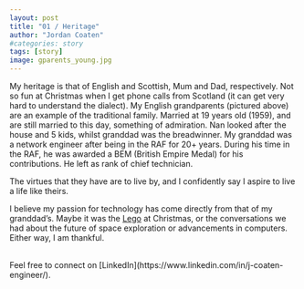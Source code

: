 ```yaml
---
layout: post
title: "01 / Heritage"
author: "Jordan Coaten"
#categories: story
tags: [story]
image: gparents_young.jpg
---
```

My heritage is that of English and Scottish, Mum and Dad, respectively. Not so fun at Christmas when I get phone calls from Scotland (it can get very hard to understand the dialect). My English grandparents (pictured above) are an example of the traditional family. Married at 19 years old (1959), and are still married to this day, something of admiration. Nan looked after the house and 5 kids, whilst granddad was the breadwinner. My granddad was a network engineer after being in the RAF for 20+ years. During his time in the RAF, he was awarded a BEM (British Empire Medal) for his contributions. He left as rank of chief technician. 

The virtues that they have are to live by, and I confidently say I aspire to live a life like theirs.

I believe my passion for technology has come directly from that of my granddad’s. Maybe it was the [Lego](http://jcoaten.com/2-lego.html) at Christmas, or the conversations we had about the future of space exploration or advancements in computers. Either way, I am thankful.

<br>
Feel free to connect on [LinkedIn](https://www.linkedin.com/in/j-coaten-engineer/).

